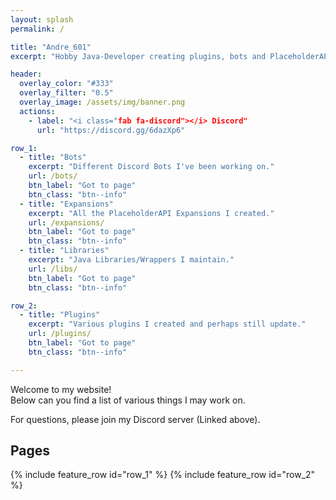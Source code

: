```yaml
---
layout: splash
permalink: /

title: "Andre_601"
excerpt: "Hobby Java-Developer creating plugins, bots and PlaceholderAPI Expansions."

header:
  overlay_color: "#333"
  overlay_filter: "0.5"
  overlay_image: /assets/img/banner.png
  actions:
    - label: "<i class="fab fa-discord"></i> Discord"
      url: "https://discord.gg/6dazXp6"

row_1:
  - title: "Bots"
    excerpt: "Different Discord Bots I've been working on."
    url: /bots/
    btn_label: "Got to page"
    btn_class: "btn--info"
  - title: "Expansions"
    excerpt: "All the PlaceholderAPI Expansions I created."
    url: /expansions/
    btn_label: "Got to page"
    btn_class: "btn--info"
  - title: "Libraries"
    excerpt: "Java Libraries/Wrappers I maintain."
    url: /libs/
    btn_label: "Got to page"
    btn_class: "btn--info"

row_2:
  - title: "Plugins"
    excerpt: "Various plugins I created and perhaps still update."
    url: /plugins/
    btn_label: "Got to page"
    btn_class: "btn--info"

---
```


Welcome to my website!  
Below can you find a list of various things I may work on.

For questions, please join my Discord server (Linked above).

## Pages
{% include feature_row id="row_1" %}
{% include feature_row id="row_2" %}